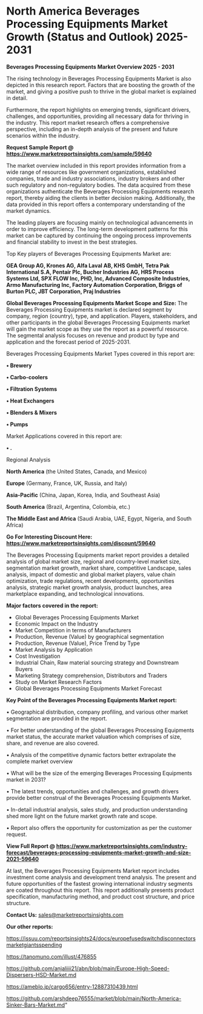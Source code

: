 # North America Beverages Processing Equipments Market Growth (Status and Outlook) 2025-2031

<Strong> Beverages Processing Equipments Market Overview 2025 - 2031</strong>

The rising technology in Beverages Processing Equipments Market is also depicted in this research report. Factors that are boosting the growth of the market, and giving a positive push to thrive in the global market is explained in detail.

Furthermore, the report highlights on emerging trends, significant drivers, challenges, and opportunities, providing all necessary data for thriving in the industry. This report market research offers a comprehensive perspective, including an in-depth analysis of the present and future scenarios within the industry.

<strong>Request Sample Report @ <a href=https://www.marketreportsinsights.com/sample/59640>https://www.marketreportsinsights.com/sample/59640</a></strong>

The market overview included in this report provides information from a wide range of resources like government organizations, established companies, trade and industry associations, industry brokers and other such regulatory and non-regulatory bodies. The data acquired from these organizations authenticate the Beverages Processing Equipments research report, thereby aiding the clients in better decision making. Additionally, the data provided in this report offers a contemporary understanding of the market dynamics.

The leading players are focusing mainly on technological advancements in order to improve efficiency. The long-term development patterns for this market can be captured by continuing the ongoing process improvements and financial stability to invest in the best strategies.

Top Key players of Beverages Processing Equipments Market are:

<strong>GEA Group AG, Krones AG, Alfa Laval AB, KHS GmbH, Tetra Pak International S.A, Pentair Plc, Bucher Industries AG, HRS Process Systems Ltd, SPX FLOW Inc, PHD, Inc, Advanced Composite Industries, Armo Manufacturing Inc, Factory Automation Corporation, Briggs of Burton PLC, JBT Corporation, Praj Industries</strong>

<strong><b>Global Beverages Processing Equipments Market Scope and Size:</b></strong>
The Beverages Processing Equipments market is declared segment by company, region (country), type, and application. Players, stakeholders, and other participants in the global Beverages Processing Equipments market will gain the market scope as they use the report as a powerful resource. The segmental analysis focuses on revenue and product by type and application and the forecast period of 2025-2031.

Beverages Processing Equipments Market Types covered in this report are:

<strong>• Brewery

• Carbo-coolers

• Filtration Systems

• Heat Exchangers

• Blenders & Mixers

• Pumps</strong>

Market Applications covered in this report are:

<strong>• .</strong> 

Regional Analysis

<strong>North America</strong> (the United States, Canada, and Mexico)

<strong>Europe</strong> (Germany, France, UK, Russia, and Italy)

<strong>Asia-Pacific</strong> (China, Japan, Korea, India, and Southeast Asia)

<strong>South America</strong> (Brazil, Argentina, Colombia, etc.)

<strong>The Middle East and Africa</strong> (Saudi Arabia, UAE, Egypt, Nigeria, and South Africa)

<strong>Go For Interesting Discount Here: <a href=https://www.marketreportsinsights.com/discount/59640>https://www.marketreportsinsights.com/discount/59640</a></strong>

The Beverages Processing Equipments market report provides a detailed analysis of global market size, regional and country-level market size, segmentation market growth, market share, competitive Landscape, sales analysis, impact of domestic and global market players, value chain optimization, trade regulations, recent developments, opportunities analysis, strategic market growth analysis, product launches, area marketplace expanding, and technological innovations.

<strong><b>Major factors covered in the report:</b></strong>
<ul>
  <li>Global Beverages Processing Equipments Market </li>
  <li>Economic Impact on the Industry</li>
  <li>Market Competition in terms of Manufacturers</li>
  <li>Production, Revenue (Value) by geographical segmentation</li>
  <li>Production, Revenue (Value), Price Trend by Type</li>
  <li>Market Analysis by Application</li>
  <li>Cost Investigation</li>
  <li>Industrial Chain, Raw material sourcing strategy and Downstream Buyers</li>
  <li>Marketing Strategy comprehension, Distributors and Traders</li>
  <li>Study on Market Research Factors</li>
  <li>Global Beverages Processing Equipments Market Forecast</li>
</ul>

<strong><b>Key Point of the Beverages Processing Equipments Market report:</b></strong>

• Geographical distribution, company profiling, and various other market segmentation are provided in the report.

• For better understanding of the global Beverages Processing Equipments market status, the accurate market valuation which comprises of size, share, and revenue are also covered.

• Analysis of the competitive dynamic factors better extrapolate the complete market overview

• What will be the size of the emerging Beverages Processing Equipments market in 2031?

• The latest trends, opportunities and challenges, and growth drivers provide better construal of the Beverages Processing Equipments Market.

• In-detail industrial analysis, sales study, and production understanding shed more light on the future market growth rate and scope.

• Report also offers the opportunity for customization as per the customer request.

<strong><b>View Full Report @ <a href=https://www.marketreportsinsights.com/industry-forecast/beverages-processing-equipments-market-growth-and-size-2021-59640>https://www.marketreportsinsights.com/industry-forecast/beverages-processing-equipments-market-growth-and-size-2021-59640</a></b></strong>


At last, the Beverages Processing Equipments Market report includes investment come analysis and development trend analysis. The present and future opportunities of the fastest growing international industry segments are coated throughout this report. This report additionally presents product specification, manufacturing method, and product cost structure, and price structure.

<strong>Contact Us:</strong>
sales@marketreportsinsights.com

<strong>Our other reports:</strong>

<a href=https://issuu.com/reportsinsights24/docs/europefusedswitchdisconnectorsmarketgiantsspending>https://issuu.com/reportsinsights24/docs/europefusedswitchdisconnectorsmarketgiantsspending</a>

<a href=https://tanomuno.com/illust/476855>https://tanomuno.com/illust/476855</a>

<a href=https://github.com/anjaliiii21/abn/blob/main/Europe-High-Speed-Dispersers-HSD-Market.md>https://github.com/anjaliiii21/abn/blob/main/Europe-High-Speed-Dispersers-HSD-Market.md</a>

<a href=https://ameblo.jp/cargo656/entry-12887310439.html>https://ameblo.jp/cargo656/entry-12887310439.html</a>

<a href=https://github.com/arshdeep76555/market/blob/main/North-America-Sinker-Bars-Market.md>https://github.com/arshdeep76555/market/blob/main/North-America-Sinker-Bars-Market.md</a>"
